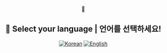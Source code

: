 <div align="center">

💬  
<h2>🚩 Select your language | 언어를 선택하세요!</h2>

<a href="./README.ko.md"><img src="https://img.shields.io/badge/🇰🇷 한국어-4969ad?style=for-the-badge" alt="Korean" /></a>
<a href="./README.en.md"><img src="https://img.shields.io/badge/🇺🇸 English-1ad079?style=for-the-badge" alt="English" /></a>

</div>
